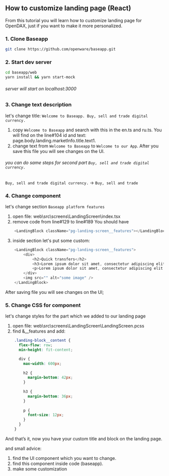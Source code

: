## How to customize landing page (React)

From this tutorial you will learn how to customize landing page for OpenDAX, just if you want to make it more personalized.

### 1. Clone Baseapp
```bash
git clone https://github.com/openware/baseapp.git
```

### 2. Start dev server
```bash
cd baseapp/web
yarn install && yarn start-mock
```

###### server will start on localhost:3000
### 3. Change text description
let's change title: ```Welcome to Baseapp.
Buy, sell and trade digital currency.```
1. copy ```Welcome to Baseapp``` and search with this in the en.ts and ru.ts. You will find on the line#104 id and text: page.body.landing.marketInfo.title.text1.
2. change text from ```Welcome to Baseapp``` to ```Welcome to our App```. After you save this file you will see changes on the UI.

###### you can do same steps for second part ```Buy, sell and trade digital currency.```
```Buy, sell and trade digital currency.``` -> ```Buy, sell and trade```

### 4. Change component
let's change section ```Baseapp platform features```
1. open file: web\src\screens\LandingScreen\index.tsx
2. remove code from line#129 to line#189
You should have 
```javascript
    <LandingBlock className="pg-landing-screen__features"></LandingBlock>
```
3. inside section let's put some custom: 
```javascript
    <LandingBlock className="pg-landing-screen__features">
        <div>
            <h2>Quick transfers</h2>
            <h3>Lorem ipsum dolor sit amet, consectetur adipiscing elit. Sagittis, id aliquam mauris mauris</h3>
            <p>Lorem ipsum dolor sit amet, consectetur adipiscing elit. Sagittis, id aliquam mauris mauris. Lorem magna nullam id dolor dolor quis venenatis mauris. Augue tellus praesent ut ultrices faucibus scelerisque vitae, nullam. Pulvinar egestas justo nisi convallis tellus integiaculis lacus.</p>
        </div>
        <img src="" alt="some image" />
    </LandingBlock>
```
After saving file you will see changes on the UI;
### 5. Change CSS for component
let's change styles for the part which we added to our landing page
1. open file: web\src\screens\LandingScreen\LandingScreen.pcss
2. find &__features and add:
```css
    .landing-block__content {
      flex-flow: row;
      min-height: fit-content;

      div {
        max-width: 600px;
  
        h2 {
          margin-bottom: 42px;
        }
    
        h3 {
          margin-bottom: 36px;
        }
    
        p {
          font-size: 12px;
        }
      }
    }
```

And that’s it, now you have your custom title and block on the landing page.

and small advice:
   1. find the UI component which you want to change.
   2. find this component inside code (baseapp).
   3. make some customization
